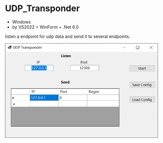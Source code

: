 # UDP_Transponder
* Windows
* by VS2022 + WinForm + .Net 6.0

listen a endpoint for udp data and send it to several endpoints.

![app](app.png)